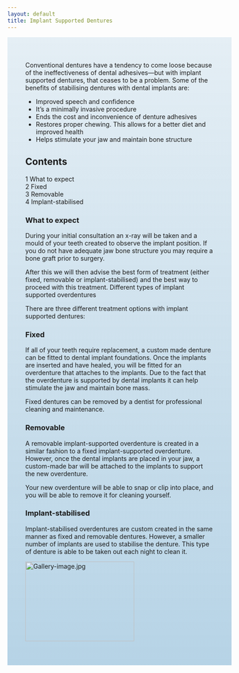 ```yaml
---
layout: default
title: Implant Supported Dentures
---
```


<div class="row">

<div class="col-xs-12 col-sm-12  primary_color text-light featured-text no-gutters">
<div class=" col-md-12" style="background: linear-gradient( rgba(17,113,175,0.1), rgba(17,113,175,0.3) ), url() center; padding: 8%;">


Conventional dentures have a tendency to come loose because of the ineffectiveness of dental adhesives—but with implant supported dentures, that ceases to be a problem.
Some of the benefits of stabilising dentures with dental implants are:

</p>
<ul><li> Improved speech and confidence                           </li>
<li>     It’s a minimally invasive procedure</li>
<li>     Ends the cost and inconvenience of denture adhesives</li>
<li>     Restores proper chewing. This allows for a better diet and improved health</li>
<li>     Helps stimulate your jaw and maintain bone structure</li></ul>
<div id="toc" class="toc"><div id="toctitle" class="toctitle"><h2>Contents</h2></div>
<ul>
<li class="toclevel-1 tocsection-1"><a href="#What_to_expect"><span class="tocnumber">1</span> <span class="toctext">What to expect</span></a></li>
<li class="toclevel-1 tocsection-2"><a href="#Fixed"><span class="tocnumber">2</span> <span class="toctext">Fixed</span></a></li>
<li class="toclevel-1 tocsection-3"><a href="#Removable"><span class="tocnumber">3</span> <span class="toctext">Removable</span></a></li>
<li class="toclevel-1 tocsection-4"><a href="#Implant-stabilised"><span class="tocnumber">4</span> <span class="toctext">Implant-stabilised</span></a></li>
</ul>
</div>

<h3><span class="mw-headline" id="What_to_expect">What to expect</span></h3>
<p>During your initial consultation an x-ray will be taken and a mould of your teeth created to observe the implant position. If you do not have adequate jaw bone structure you may require a bone graft prior to surgery.
</p><p>After this we will then advise the best form of treatment (either fixed, removable or implant-stabilised) and the best way to proceed with this treatment.
Different types of implant supported overdentures
</p><p>There are three different treatment options with implant supported dentures:
</p>
<h3><span class="mw-headline" id="Fixed">Fixed</span></h3>
<p>If  all of your teeth require replacement, a custom made denture can be fitted to dental implant foundations. Once the implants are inserted and have healed, you will be fitted for an overdenture that attaches to the implants. Due to the fact that the overdenture is supported by dental implants it can help stimulate the jaw and  maintain bone mass.
</p><p>Fixed dentures can be removed by a dentist for  professional cleaning and maintenance.
</p>
<h3><span class="mw-headline" id="Removable">Removable</span></h3>
<p>A removable implant-supported overdenture is created in a similar fashion to a fixed implant-supported overdenture. However,  once the dental implants are placed in your jaw, a custom-made bar will be attached to the implants to support the new overdenture.
</p><p>Your new overdenture will be able to snap or clip into place, and you will be able to remove it for cleaning yourself.
</p>
<h3><span class="mw-headline" id="Implant-stabilised">Implant-stabilised</span></h3>
<p>Implant-stabilised overdentures are custom created in the same manner as fixed and removable dentures. However, a smaller number of implants are used to stabilise the denture. This type of denture is able to be taken out each night to clean it.
</p>

<a href="/File:Gallery-image.jpg" class="image"><img alt="Gallery-image.jpg" src="/images/e/e2/Gallery-image.jpg" width="245" height="179" /></a>